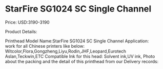 # StarFire SG1024 SC Single Channel

Price: USD:3190-3190

Product Details:

Printhead Model Name:StarFire SG1024 SC Single Channel
Application: work for all Chinese printers like below:
Witcolor,Flora,Gongzheng,Liyu,Rodin,JHF,Leopard,Eurotech Aslan,Teckwin,ETC
Compatible Ink for this head: Solvent ink,UV ink,
Photo about the packing and the detail of this printhead from our Delivery records: